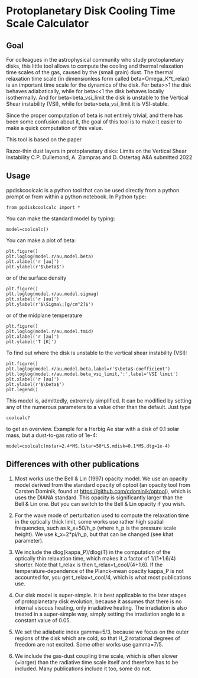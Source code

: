 # Protoplanetary Disk Cooling Time Scale Calculator

## Goal

For colleagues in the astrophysical community who study protoplanetary disks,
this little tool allows to compute the cooling and thermal relaxation time
scales of the gas, caused by the (small grain) dust. The thermal relaxation time
scale (in dimensionless form called beta=Omega_K*t_relax) is an important time
scale for the dynamics of the disk. For beta>>1 the disk behaves adiabatically,
while for beta<<1 the disk behaves locally isothermally. And for beta<beta_vsi_limit
the disk is unstable to the Vertical Shear instability (VSI), while for
beta>beta_vsi_limit it is VSI-stable.

Since the proper computation of beta is not entirely trivial, and there
has been some confusion about it, the goal of this tool is to make it easier
to make a quick computation of this value.

This tool is based on the paper

   Razor-thin dust layers in protoplanetary disks:
   Limits on the Vertical Shear Instability
   C.P. Dullemond, A. Ziampras and D. Ostertag
   A&A submitted 2022

## Usage

ppdiskcoolcalc is a python tool that can be used directly from a python
prompt or from within a python notebook. In Python type:

    from ppdiskcoolcalc import *

You can make the standard model by typing:

    model=coolcalc()

You can make a plot of beta:

    plt.figure()
    plt.loglog(model.r/au,model.beta)
    plt.xlabel('r [au]')
    plt.ylabel(r'$\beta$')

or of the surface density

    plt.figure()
    plt.loglog(model.r/au,model.sigmag)
    plt.xlabel('r [au]')
    plt.ylabel(r'$\Sigma\;[g/cm^2]$')

or of the midplane temperature

    plt.figure()
    plt.loglog(model.r/au,model.tmid)
    plt.xlabel('r [au]')
    plt.ylabel('T [K]')

To find out where the disk is unstable to the vertical shear instability (VSI):

    plt.figure()
    plt.loglog(model.r/au,model.beta,label=r'$\beta$-coefficient')
    plt.loglog(model.r/au,model.beta_vsi_limit,':',label='VSI limit')
    plt.xlabel('r [au]')
    plt.ylabel(r'$\beta$')
    plt.legend()

This model is, admittedly, extremely simplified. It can be modified by setting
any of the numerous parameters to a value other than the default. Just type

    coolcalc?

to get an overview. Example for a Herbig Ae star with a disk of 0.1 solar mass,
but a dust-to-gas ratio of 1e-4:

    model=coolcalc(mstar=2.4*MS,lstar=50*LS,mdisk=0.1*MS,dtg=1e-4)

## Differences with other publications

1. Most works use the Bell & Lin (1997) opacity model. We use an opacity
   model derived from the standard opacity of optool (an opacity tool
   from Carsten Dominik, found at https://github.com/cdominik/optool),
   which is uses the DIANA standard. This opacity is significantly larger
   than the Bell & Lin one. But you can switch to the Bell & Lin
   opacity if you wish.

2. For the wave mode of perturbation used to compute the relaxation time in the
   optically thick limit, some works use rather high spatial frequencies, such
   as k_x=50/h_p (where h_p is the pressure scale height). We use k_x=2*pi/h_p,
   but that can be changed (see khat parameter).

3. We include the dlog(kappa_P)/dlog(T) in the computation of the optically thin
   relaxation time, which makes it a factor of 1/(1+1.6/4) shorter.  Note that
   t_relax is then t_relax=t_cool/(4+1.6). If the temperature-dependence of the
   Planck-mean opacity kappa_P is not accounted for, you get t_relax=t_cool/4,
   which is what most publications use.

4. Our disk model is super-simple. It is best applicable to the later stages of
   protoplanetary disk evolution, because it assumes that there is no internal
   viscous heating, only irradiative heating. The irradiation is also treated
   in a super-simple way, simply setting the irradiation angle to a constant
   value of 0.05.

5. We set the adiabatic index gamma=5/3, because we focus on the outer regions
   of the disk which are cold, so that H_2 rotational degrees of freedom are
   not excited. Some other works use gamma=7/5.

6. We include the gas-dust coupling time scale, which is often slower (=larger)
   than the radiative time scale itself and therefore has to be included.
   Many publications include it too, some do not.


